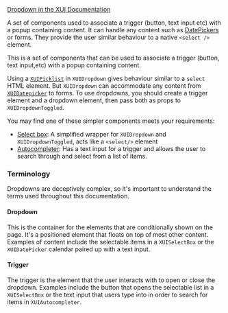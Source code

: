 <div class="xui-margin-vertical">
	<a href="../section-components-collectinginput-dropdowns.html" isDocLink>Dropdown in the XUI Documentation</a>
</div>

A set of components used to associate a trigger (button, text input etc) with a popup containing content. It can handle any content such as [DatePickers](#datepicker) or forms. They provide the user similar behaviour to a native `<select />` element.

This is a set of components that can be used to associate a trigger (button, text input,etc) with a popup containing content.

Using a [`XUIPicklist`](#picklist) in `XUIDropdown` gives behaviour similar to a `select` HTML element. But `XUIDropdown` can accommodate any content from [`XUIDatepicker`](#datepicker) to forms. To use dropdowns, you should create a trigger element and a dropdown element, then pass both as props to `XUIDropdownToggled`.

You may find one of these simpler components meets your requirements:

- [Select box](#selectbox): A simplified wrapper for `XUIDropdown` and `XUIDropdownToggled`, acts like a `<select/>` element
- [Autocompleter](#autocompleter): Has a text input for a trigger and allows the user to search through and select from a list of items.

### Terminology

Dropdowns are deceptively complex, so it's important to understand the terms used throughout this documentation.

#### Dropdown

This is the container for the elements that are conditionally shown on the page. It's a positioned element that floats on top of most other content. Examples of content include the selectable items in a `XUISelectBox` or the `XUIDatePicker` calendar paired up with a text input.

#### Trigger

The trigger is the element that the user interacts with to open or close the dropdown. Examples include the button that opens the selectable list in a `XUISelectBox` or the text input that users type into in order to search for items in `XUIAutocompleter`.
